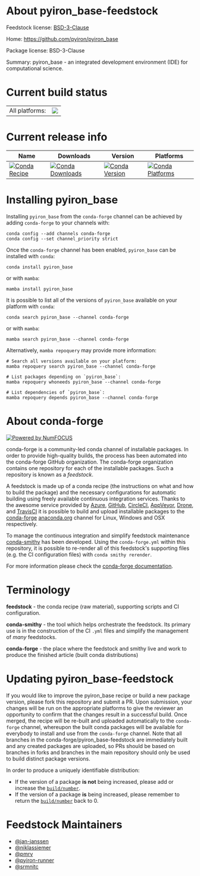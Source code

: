 About pyiron_base-feedstock
===========================

Feedstock license: [BSD-3-Clause](https://github.com/conda-forge/pyiron_base-feedstock/blob/main/LICENSE.txt)

Home: https://github.com/pyiron/pyiron_base

Package license: BSD-3-Clause

Summary: pyiron_base - an integrated development environment (IDE) for computational science.

Current build status
====================


<table><tr><td>All platforms:</td>
    <td>
      <a href="https://dev.azure.com/conda-forge/feedstock-builds/_build/latest?definitionId=4583&branchName=main">
        <img src="https://dev.azure.com/conda-forge/feedstock-builds/_apis/build/status/pyiron_base-feedstock?branchName=main">
      </a>
    </td>
  </tr>
</table>

Current release info
====================

| Name | Downloads | Version | Platforms |
| --- | --- | --- | --- |
| [![Conda Recipe](https://img.shields.io/badge/recipe-pyiron_base-green.svg)](https://anaconda.org/conda-forge/pyiron_base) | [![Conda Downloads](https://img.shields.io/conda/dn/conda-forge/pyiron_base.svg)](https://anaconda.org/conda-forge/pyiron_base) | [![Conda Version](https://img.shields.io/conda/vn/conda-forge/pyiron_base.svg)](https://anaconda.org/conda-forge/pyiron_base) | [![Conda Platforms](https://img.shields.io/conda/pn/conda-forge/pyiron_base.svg)](https://anaconda.org/conda-forge/pyiron_base) |

Installing pyiron_base
======================

Installing `pyiron_base` from the `conda-forge` channel can be achieved by adding `conda-forge` to your channels with:

```
conda config --add channels conda-forge
conda config --set channel_priority strict
```

Once the `conda-forge` channel has been enabled, `pyiron_base` can be installed with `conda`:

```
conda install pyiron_base
```

or with `mamba`:

```
mamba install pyiron_base
```

It is possible to list all of the versions of `pyiron_base` available on your platform with `conda`:

```
conda search pyiron_base --channel conda-forge
```

or with `mamba`:

```
mamba search pyiron_base --channel conda-forge
```

Alternatively, `mamba repoquery` may provide more information:

```
# Search all versions available on your platform:
mamba repoquery search pyiron_base --channel conda-forge

# List packages depending on `pyiron_base`:
mamba repoquery whoneeds pyiron_base --channel conda-forge

# List dependencies of `pyiron_base`:
mamba repoquery depends pyiron_base --channel conda-forge
```


About conda-forge
=================

[![Powered by
NumFOCUS](https://img.shields.io/badge/powered%20by-NumFOCUS-orange.svg?style=flat&colorA=E1523D&colorB=007D8A)](https://numfocus.org)

conda-forge is a community-led conda channel of installable packages.
In order to provide high-quality builds, the process has been automated into the
conda-forge GitHub organization. The conda-forge organization contains one repository
for each of the installable packages. Such a repository is known as a *feedstock*.

A feedstock is made up of a conda recipe (the instructions on what and how to build
the package) and the necessary configurations for automatic building using freely
available continuous integration services. Thanks to the awesome service provided by
[Azure](https://azure.microsoft.com/en-us/services/devops/), [GitHub](https://github.com/),
[CircleCI](https://circleci.com/), [AppVeyor](https://www.appveyor.com/),
[Drone](https://cloud.drone.io/welcome), and [TravisCI](https://travis-ci.com/)
it is possible to build and upload installable packages to the
[conda-forge](https://anaconda.org/conda-forge) [anaconda.org](https://anaconda.org/)
channel for Linux, Windows and OSX respectively.

To manage the continuous integration and simplify feedstock maintenance
[conda-smithy](https://github.com/conda-forge/conda-smithy) has been developed.
Using the ``conda-forge.yml`` within this repository, it is possible to re-render all of
this feedstock's supporting files (e.g. the CI configuration files) with ``conda smithy rerender``.

For more information please check the [conda-forge documentation](https://conda-forge.org/docs/).

Terminology
===========

**feedstock** - the conda recipe (raw material), supporting scripts and CI configuration.

**conda-smithy** - the tool which helps orchestrate the feedstock.
                   Its primary use is in the construction of the CI ``.yml`` files
                   and simplify the management of *many* feedstocks.

**conda-forge** - the place where the feedstock and smithy live and work to
                  produce the finished article (built conda distributions)


Updating pyiron_base-feedstock
==============================

If you would like to improve the pyiron_base recipe or build a new
package version, please fork this repository and submit a PR. Upon submission,
your changes will be run on the appropriate platforms to give the reviewer an
opportunity to confirm that the changes result in a successful build. Once
merged, the recipe will be re-built and uploaded automatically to the
`conda-forge` channel, whereupon the built conda packages will be available for
everybody to install and use from the `conda-forge` channel.
Note that all branches in the conda-forge/pyiron_base-feedstock are
immediately built and any created packages are uploaded, so PRs should be based
on branches in forks and branches in the main repository should only be used to
build distinct package versions.

In order to produce a uniquely identifiable distribution:
 * If the version of a package **is not** being increased, please add or increase
   the [``build/number``](https://docs.conda.io/projects/conda-build/en/latest/resources/define-metadata.html#build-number-and-string).
 * If the version of a package **is** being increased, please remember to return
   the [``build/number``](https://docs.conda.io/projects/conda-build/en/latest/resources/define-metadata.html#build-number-and-string)
   back to 0.

Feedstock Maintainers
=====================

* [@jan-janssen](https://github.com/jan-janssen/)
* [@niklassiemer](https://github.com/niklassiemer/)
* [@pmrv](https://github.com/pmrv/)
* [@pyiron-runner](https://github.com/pyiron-runner/)
* [@srmnitc](https://github.com/srmnitc/)

